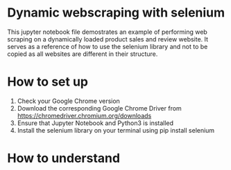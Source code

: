 # Dynamic webscraping with selenium
This jupyter notebook file demostrates an example of performing web scraping on a dynamically loaded product sales and review website. It serves as a reference of how to use the selenium library and not to be copied as all websites are different in their structure. 
# How to set up
1) Check your Google Chrome version
2) Download the corresponding Google Chrome Driver from https://chromedriver.chromium.org/downloads
3) Ensure that Jupyter Notebook and Python3 is installed
4) Install the selenium library on your terminal using pip install selenium
# How to understand
